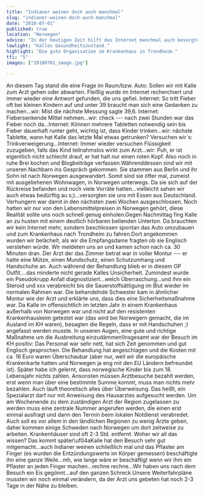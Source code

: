```yaml
---
title: "Indianer weinen doch auch manchmal"
slug: "indianer-weinen-doch-auch-manchmal"
date: "2018-07-01"
published: true
location: "Norwegen"
advice: "In der heutigen Zeit hilft das Internet manchmal auch besorgte Eltern zu beruhigen und zu helfen. Also einfach in auch hineinhören und die Informationen aus dem Netz nur zum würzen der eigenen Entscheidungen nutzen."
lowlight: "Kalles Gesundheitszustand."
highlight: "Die gute Organisation im Krankenhaus in Trondheim."
tfi: "5"
images: ["20180701_image.jpg"]

---
```


An diesem Tag stand die eine Frage im Raum/bzw. Auto: Sollen wir mit Kalle zum Arzt gehen oder abwarten. Fleißig wurde im Internet recherchiert und immer wieder eine Antwort gefunden, die uns gefiel. Internet: So tritt Fieber oft bei kleinen Kindern auf und unter 39 braucht man sich eine Gedanken zu machen...wir: Mist die nächste Messung sagte 39,6. Internet: Fiebersenkende Mittel nehmen...wir: check --- nach zwei Stunden war das Fieber noch da...Internet: Können mehrere Tabletten notwendig sein bis Fieber dauerhaft runter geht, wichtig ist, dass Kinder trinken...wir: nächste Tablette, wann hat Kalle das letzte Mal etwas getrunken? Versuchen wir´s: Trinkverweigerung...Internet: Immer wieder versuchen Flüssigkeit zuzugeben, falls das Kind teilnahmslos wirkt zum Arzt...wir: Puh, er ist eigentlich nicht schlecht drauf, er hat halt nur einen roten Kopf. Also noch in ruhe Brei kochen und Blogbeiträge verfassen.Währenddessen sind wir mit unseren Nachbarn ins Gespräch gekommen. Sie stammen aus Berlin und ihr Sohn ist nach Norwegen ausgewandert. Somit sind sie öfter mal, zumeist mit ausgeliehenen Wohnwagen, in Norwegen unterwegs. Da sie sich auf der Rückreise befanden und noch viele Vorräte hatten...vielleicht sahen wir auch etwas bedürftig au s;)...versorgten sie uns mit Essen aus Deutschland. Verhungern war damit in den nächsten zwei Wochen ausgeschlossen. Noch hatten wir nur von den Lebensmittelpreisen in Norwegen gehört, diese Realität sollte uns noch schnell genug einholen.Gegen Nachmittag fing Kalle an zu husten mit einem deutlich hörbaren bellenden Unterton. Da brauchten wir kein Internet mehr, sondern beschlossen spontan das Auto umzubauen und zum Krankenhaus nach Trondheim zu fahren.Dort angekommen wurden wir belächelt, als wir die Empfangsdame fragten ob sie Englisch verstehen würde. Wir meldeten uns an und kamen schon nach ca. 30 Minuten dran. Der Arzt der das Zimmer betrat war in voller Montur --- er hatte eine Mütze, einen Mundschutz, einen Schutzumhang und Handschuhe an. Auch während der Behandlung blieb er in diesem OP Outfit....das minderte nicht gerade Kalles Unsicherheit. Zumindest wurde ein Pseudokrupp Anfall diagnostiziert...welch Überraschung...und ihm ein Steroid und xxx verabreicht bis die Sauerstoffsättigung im Blut wieder im normalen Rahmen war. Die behandelnde Schwester kam in ähnlicher Montur wie der Arzt und erklärte uns, dass dies eine Sicherheitsmaßnahme war. Da Kalle im offensichtlich im letzten Jahr in einem Krankenhaus außerhalb von Norwegen war und nicht auf den resistenten Krankenhauskeim getestet war (das wird bei Norwegern gemacht, die im Ausland im KH waren), besagten die Regeln, dass er mit Handschuhen ;) angefasst werden musste. In unseren Augen, eine gute und richtige Maßnahme um die Ausbreitung einzudämmen!Insgesamt war der Besuch im KH positiv: Das Personal war sehr nett, hat sich Zeit genommen und gut Englisch gesprochen. Die Behandlung hat angeschlagen und die Kosten mit ca. 16 Euro waren Überschaubar (aber nur, weil wir die europäische Krankenkarte hatten und Norwegen ja eng mit den EU Ländern befreundet ist). Später habe ich gelernt, dass norwegische Kinder bis zum 18. Lebensjahr nichts zahlen. Ansonsten müssen Arztbesuche bezahlt werden, erst wenn man über eine bestimmte Summe kommt, muss man nichts mehr bezahlen. Auch läuft theoretisch alles über Überweisung. Das heißt, ein Spezialarzt darf nur mit Anweisung des Hausarztes aufgesucht werden. Um am Wochenende zu dem zuständigen Arzt der Region zugelassen zu werden muss eine zentrale Nummer angerufen werden, die einen erst einmal ausfragt und dann den Termin beim lokalen Notdienst verabredet. Auch soll es vor allem in den ländlichen Regionen zu wenig Ärzte geben, daher kommen einige Schweden nach Norwegen um dort zeitweise zu arbeiten. Krankenhäuser sind oft 2-3 Std. entfernt. Woher wir all das wissen? Das kommt später\uf04aKalle hat den Besuch sehr gut mitgemacht...auch Indianer weinen schließlich mal und das Pflaster am Finger (es wurden die Entzündungswerte im Körper gemessen) beschäftigte ihn eine ganze Weile...mh, wie lange wäre er beschäftigt wenn wir ihm ein Pflaster an jeden Finger machen...rechne rechne...Wir haben uns nach dem Besuch ein Eis gegönnt...auf den ganzen Schreck.Unsere Weiterfahrpläne mussten wir noch einmal verändern, da der Arzt uns gebeten hat noch 2-3 Tage in der Nähe zu bleiben.